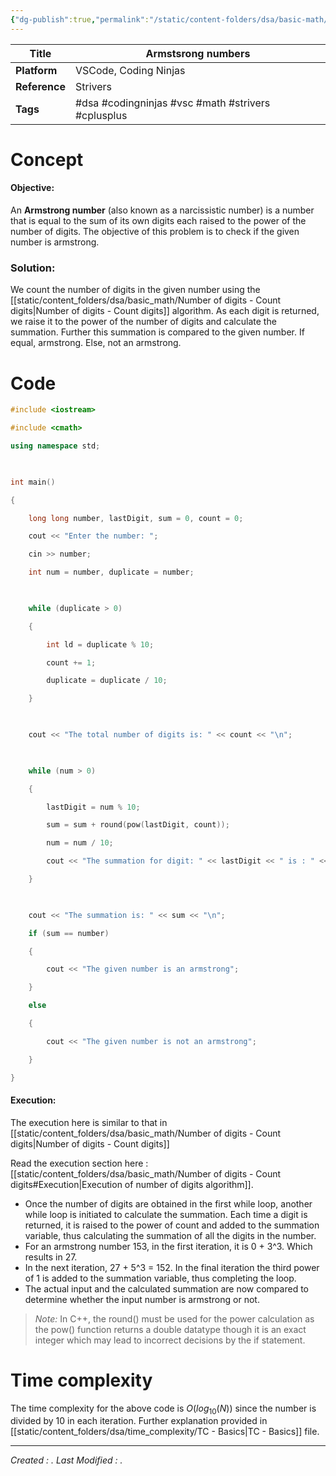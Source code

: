 ```yaml
---
{"dg-publish":true,"permalink":"/static/content-folders/dsa/basic-math/armstrong-numbers/","dgShowToc":true}
---
```


| **Title**     | Armstsrong numbers                                 |
| ------------- | -------------------------------------------------- |
| **Platform**  | VSCode, Coding Ninjas                              |
| **Reference** | Strivers                                           |
| **Tags**      | #dsa #codingninjas #vsc #math #strivers #cplusplus |
# Concept

#### Objective: 

An **Armstrong number** (also known as a narcissistic number) is a number that is equal to the sum of its own digits each raised to the power of the number of digits. The objective of this problem is to check if the given number is armstrong.

### Solution:

We count the number of digits in the given number using the [[static/content_folders/dsa/basic_math/Number of digits - Count digits\|Number of digits - Count digits]] algorithm. As each digit is returned, we raise it to the power of the number of digits and calculate the summation. Further this summation is compared to the given number. If equal, armstrong. Else, not an armstrong.

# Code

```c++
#include <iostream>

#include <cmath>

using namespace std;

  

int main()

{

    long long number, lastDigit, sum = 0, count = 0;

    cout << "Enter the number: ";

    cin >> number;

    int num = number, duplicate = number;

  

    while (duplicate > 0)

    {

        int ld = duplicate % 10;

        count += 1;

        duplicate = duplicate / 10;

    }

  

    cout << "The total number of digits is: " << count << "\n";

  

    while (num > 0)

    {

        lastDigit = num % 10;

        sum = sum + round(pow(lastDigit, count));

        num = num / 10;

        cout << "The summation for digit: " << lastDigit << " is : " << sum << "\n";

    }

  

    cout << "The summation is: " << sum << "\n";

    if (sum == number)

    {

        cout << "The given number is an armstrong";

    }

    else

    {

        cout << "The given number is not an armstrong";

    }

}
```


#### Execution:

The execution here is similar to that in [[static/content_folders/dsa/basic_math/Number of digits - Count digits\|Number of digits - Count digits]]

Read the execution section here : [[static/content_folders/dsa/basic_math/Number of digits - Count digits#Execution\|Execution of number of digits algorithm]].

- Once the number of digits are obtained in the first while loop, another while loop is initiated to calculate the summation. Each time a digit is returned, it is raised to the power of count and added to the summation variable, thus calculating the summation of all the digits in the number.
- For an armstrong number 153, in the first iteration, it is 0 + 3^3. Which results in 27.
- In the next iteration, 27 + 5^3 = 152. In the final iteration the third power of 1 is added to the summation variable, thus completing the loop.
- The actual input and the calculated summation are now compared to determine whether the input number is armstrong or not.

>*Note:* In C++, the round() must be used for the power calculation as the pow() function returns a double datatype though it is an exact integer which may lead to incorrect decisions by the if statement.

# Time complexity

The time complexity for the above code is $O( log_{10} (N) )$ since the number is divided by 10 in each iteration. Further explanation provided in [[static/content_folders/dsa/time_complexity/TC - Basics\|TC - Basics]] file.





---
*Created : .*
*Last Modified : .*